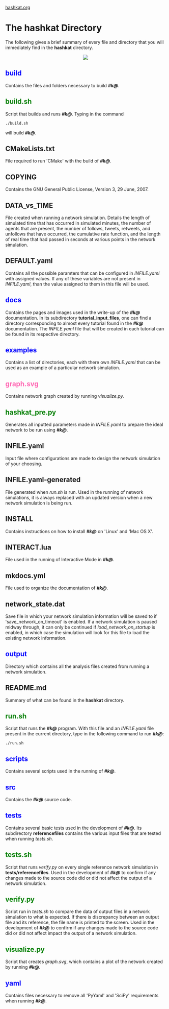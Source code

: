 [hashkat.org](http://hashkat.org)

# The **hashkat** Directory

The following gives a brief summary of every file and directory that you will immediately find in the **hashkat** directory.

<p align='center'>
<img src='../img/directory.png'>
</p>

## <span style="color:blue">build</span> 

Contains the files and folders necessary to build ***#k@***.

## <span style="color:green">build.sh</span> 

Script that builds and runs ***#k@***. Typing in the command

`./build.sh`

will build ***#k@***.

## CMakeLists.txt

File required to run 'CMake' with the build of ***#k@***.

## COPYING

Contains the GNU General Public License, Version 3, 29 June, 2007.

## DATA_vs_TIME

File created when running a network simulation. Details the length of simulated time that has occurred in simulated minutes, the number of agents that are present, the number of follows, tweets, retweets, and unfollows that have occurred, the cumulative rate function, and the length of real time that had passed in seconds at various points in the network simulation.

## DEFAULT.yaml

Contains all the possible paramters that can be configured in *INFILE.yaml* with assigned values. If any of these variables are not present in *INFILE.yaml*, than the value assigned to them in this file will be used.

## <span style="color:blue">docs</span> 

Contains the pages and images used in the write-up of the ***#k@*** documentation. In its subdirectory **tutorial_input_files**, one can find a directory corresponding to almost every tutorial found in the ***#k@*** documentation. The *INFILE.yaml* file that will be created in each tutorial can be found in its respective directory.

## <span style="color:blue">examples</span> 

Contains a list of directories, each with there own *INFILE.yaml* that can be used as an example of a particular network simulation.

## <span style="color:hotpink">graph.svg</span>

Contains network graph created by running *visualize.py*.

## <span style="color:green">hashkat_pre.py</span>

Generates all inputted parameters made in *INFILE.yaml* to prepare the ideal network to be run using ***#k@***.

## INFILE.yaml

Input file where configurations are made to design the network simulation of your choosing.

## INFILE.yaml-generated

File generated when *run.sh* is run. Used in the running of network simulations, it is always replaced with an updated version when a new network simulation is being run.

## INSTALL

Contains instructions on how to install ***#k@*** on 'Linux' and 'Mac OS X'.

## INTERACT.lua

File used in the running of Interactive Mode in ***#k@***.

## mkdocs.yml

File used to organize the documentation of ***#k@***.

## network_state.dat

Save file in which your network simulation information will be saved to if 'save_network_on_timeout' is enabled. If a network simulation is paused midway through, it can only be continued if *load_network_on_startup* is enabled, in which case the simulation will look for this file to load the existing network information. 

## <span style="color:blue">output</span>

Directory which contains all the analysis files created from running a network simulation.

## README.md

Summary of what can be found in the **hashkat** directory.

## <span style="color:green">run.sh</span>

Script that runs the ***#k@*** program. With this file and an *INFILE.yaml* file present in the current directory, type in the following command to run ***#k@***:

`./run.sh`

## <span style="color:blue">scripts</span> 

Contains several scripts used in the running of ***#k@***. 

## <span style="color:blue">src</span>

Contains the ***#k@*** source code.

## <span style="color:blue">tests</span>

Contains several basic tests used in the development of ***#k@***. Its subdirectory **referencefiles** contains the various input files that are tested when running *tests.sh*.

## <span style="color:green">tests.sh</span> 

Script that runs *verify.py* on every single reference network simulation in **tests/referencefiles**. Used in the development of ***#k@*** to confirm if any changes made to the source code did or did not affect the output of a network simulation.

## <span style="color:green">verify.py</span> 

Script run in *tests.sh* to compare the data of output files in a network simulation to what is expected. If there is discrepancy between an output file and its reference, the file name is printed to the screen. Used in the development of ***#k@*** to confirm if any changes made to the source code did or did not affect impact the output of a network simulation.   

## <span style="color:green">visualize.py</span>

Script that creates *graph.svg*, which contains a plot of the network created by running ***#k@***.

## <span style="color:blue">yaml</span>

Contains files necessary to remove all 'PyYaml' and 'SciPy' requirements when running ***#k@***.